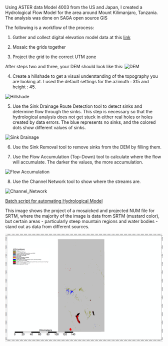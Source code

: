  Using ASTER data Model 4003 from the US and Japan, I created a Hydrological Flow Model for the area around Mount Kilimanjaro, Tanzania. The analysis was done on SAGA open source GIS
 
 The following is a workflow of the process:

1. Gather and collect digital elevation model data at this [link]( https://search.earthdata.nasa.gov/)

2. Mosaic the grids together

3. Project the grid to the correct UTM zone

After steps two and three, your DEM should look like this:
![DEM](https://github.com/chriskgernon/chriskgernon.github.io/blob/master/DEM.PNG)

4. Create a hillshade to get a visual understanding of the topography you are looking at. I used the default settings for the azimuth : 315 and height : 45.

![Hillshade](https://github.com/chriskgernon/chriskgernon.github.io/blob/master/Analytical_hillshading2.PNG)

5. Use the Sink Drainage Route Detection tool to detect sinks and determine flow through the sinks. This step is necessary so that the hydrological analysis does not get stuck in either real holes or holes created by data errors. The blue represents no sinks, and the colored dots show different values of sinks.

![Sink Drainage](https://github.com/chriskgernon/chriskgernon.github.io/blob/master/Sink_Drainage_route.PNG)

6. Use the Sink Removal tool to remove sinks from the DEM by filling them.

7. Use the Flow Accumulation (Top-Down) tool to calculate where the flow will accumulate. The darker the values, the more accumulation.

![Flow Accumulation](https://github.com/chriskgernon/chriskgernon.github.io/blob/master/Flow_Accumulation.PNG)

8. Use the Channel Network tool to show where the streams are.

![Channel_Network](https://github.com/chriskgernon/chriskgernon.github.io/blob/master/Channel_network.PNG)

[Batch script for automating Hydrological Model](automating_hydrological_modeling.md)

This image shows the project of a mosaicked and projected NUM file for SRTM, where the majority of the image is data from SRTM (mustard color), but certain areas - particularly steep mountain regions and water bodies - stand out as data from different sources. 

![SRTM Num File](./SRTM_Num_final.png)






